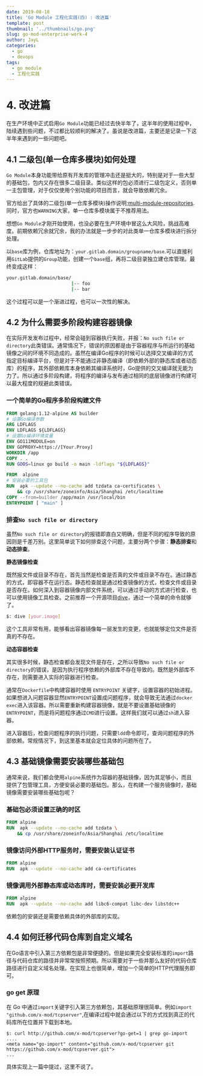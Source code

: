 ```yaml
---
date: 2019-08-18
title: 'Go Module 工程化实践(四) : 改进篇'
template: post
thumbnail: '../thumbnails/go.png'
slug: go-mod-enterprise-work-4
author: JayL
categories:
  - go
  - devops
tags:
  - go module
  - 工程化实践
---
```


# 4. 改进篇

在生产环境中正式启用`Go Module`功能已经过去快半年了，这半年的使用过程中，陆续遇到些问题，不过都比较顺利的解决了。虽说是改进篇，主要还是记录一下这半年来遇到的一些问题吧。

## 4.1 二级包(单一仓库多模块)如何处理

`Go Module`本身功能带给原有开发库的管理冲击还是挺大的，特别是对于一些大型的基础包，包内又存在很多二级目录。类似这样的包必须进行二级包定义，否则单一主包管理，对于仅仅使用个别功能的项目而言，就会导致依赖冗余。

官方给出了具体的二级包(单一仓库多模块)操作说明;[multi-module-repositories](https://github.com/golang/go/wiki/Modules#faqs--multi-module-repositories).同时，官方也`WARNING`大家，单一仓库多模块属于不推荐用法。

想想`Go Module`才刚开始使用，也没必要在生产环境中冒这么大风险，挑战高难度。前期依赖冗余就冗余，我的办法就是一步步的对此类单一仓库多模块进行拆分处理。

以`base`库为例，仓库地址为：`your.gitlab.domain/groupname/base`.可以直接利用`GitLab`提供的`Group`功能，创建一个`base`组，再将二级目录独立建仓库管理。最终变成这样：

````bash
your.gitlab.domain/base/
                        |-- foo
                        |-- bar
````

这个过程可以是一个渐进过程，也可以一次性的解决。

## 4.2 为什么需要多阶段构建容器镜像

在实际开发发布过程中，经常会碰到容器执行失败，并报：`No such file or directory`此类错误。通常情况下，错误的原因都是由于容器程序与所运行的基础镜像之间的环境不同造成的。虽然在编译Go程序的时候可以选择交叉编译的方式指定目标编译平台，但是对于不能通过非静态编译（即依赖外部的静态库或者动态库）的程序，其外部依赖库本身依赖其编译系统时，Go提供的交叉编译就无能为力了。所以通过多阶段构建，将程序的编译与发布通过相同的底层镜像进行构建可以最大程度的规避此类错误。

### 一个简单的Go程序多阶段构建文件

````Dockerfile
FROM golang:1.12-alpine AS builder
# 设置Go编译参数
ARG LDFLAGS
ENV LDFLAGS ${LDFLAGS}
# 设置Go编译环境变量
ENV GO111MODULE=on
ENV GOPROXY=https://[Your.Proxy]
WORKDIR /app
COPY . .
RUN GOOS=linux go build -o main -ldflags "${LDFLAGS}"

FROM  alpine
# 安装必要的工具包
RUN  apk --update --no-cache add tzdata ca-certificates \
    && cp /usr/share/zoneinfo/Asia/Shanghai /etc/localtime
COPY --from=builder /app/main /usr/local/bin
ENTRYPOINT [ "main" ]
````

### 排查`No such file or directory`

虽然`No such file or directory`的报错即直白又明确，但是不同的程序导致的原因则是千差万别。这里简单说下如何排查这个问题，主要分两个步骤：**静态排查**和**动态排查**。

**静态镜像检查**

既然报文件或目录不存在，首先当然是检查是否真的文件或目录不存在。通过静态的方式，即容器不在运行态。静态检查就是通过检查镜像的方式，检查文件或目录是否存在。如何深入到容器镜像内部文件系统，可以通过手动的方式进行检查，也可以使用镜像工具检查。之前推荐一个开源项目[dive](https://github.com/wagoodman/dive)，通过一个简单的命令就够了。

````bash
$: dive [your.image]
````

这个工具非常有用，能够看出容器镜像每一层发生的变更，也就能够定位文件是否真的不存在。

**动态容器检查**

其实很多时候，静态检查都会发现文件是存在，之所以导致`No such file or directory`的错误，是因为执行程序依赖的外部库不存在导致的。既然是外部库不存在，则需要进入实际的容器进行检查。

通常在`Dockerfile`中构建容器时使用 `ENTRYPOINT` 关键字，设置容器的初始进程。如果想进入问题容器显然`ENTRYPOINT`设置成问题程序，就会导致无法通过`docker exec`进入该容器。所以需要重新构建容器镜像，就是不要设置基础镜像的`ENTRYPOINT`，而是将问题程序通过`CMD`进行设置。这样我们就可以通过`sh`进入容器。

进入容器后，检查问题程序的执行问题，只需要`ldd`命令即可，查询问题程序的外部依赖。常规情况下，到这里基本就会定位具体的问题所在了。

## 4.3 基础镜像需要安装哪些基础包

通常来说，我们都会使用`alpine`系统作为容器的基础镜像，因为其足够小，而且提供了包管理工具，方便安装必要的基础包。那么，在构建一个服务镜像时，基础镜像需要安装哪些基础包呢？

### 基础包必须设置正确的时区

````Dockerfile
FROM alpine
RUN  apk --update --no-cache add tzdata \
    && cp /usr/share/zoneinfo/Asia/Shanghai /etc/localtime
````

### 镜像访问外部HTTP服务时，需要安装认证证书

````Dockerfile
FROM alpine
RUN  apk --update --no-cache add ca-certificates
````

### 镜像调用外部静态库或动态库时，需要安装必要开发库

````Dockerfile
FROM alpine
RUN  apk --update --no-cache add libc6-compat libc-dev libstdc++ 
````
依赖包的安装还是需要依赖具体的外部库的实现。

## 4.4 如何迁移代码仓库到自定义域名

在Go语言中引入第三方依赖包是非常便捷的。但是如果完全安装标准的`import`路径与代码仓库的路径并非常常按照预期。所以需要对于一些并那么友好的代码仓库路径进行自定义域名处理。在实现上也很简单，增加一个简单的HTTP代理服务即可。

### go get 原理

在 Go 中通过`import`关键字引入第三方依赖包，其基础原理很简单。例如`import "github.com/x-mod/tcpserver"`,在编译过程中就会通过以下的方式找到真正的代码库所在位置并下载到本地。

````
$: curl http://github.com/x-mod/tcpserver?go-get=1 | grep go-import
....
<meta name="go-import" content="github.com/x-mod/tcpserver git https://github.com/x-mod/tcpserver.git">
...
````

具体实现上一篇中提过，这里不说了。



